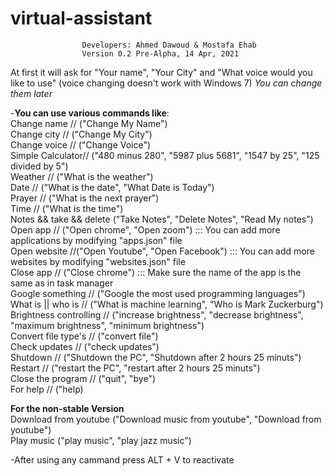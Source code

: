 # virtual-assistant

                    Developers: Ahmed Dawoud & Mostafa Ehab
                    Version 0.2 Pre-Alpha, 14 Apr, 2021
                    
At first it will ask for "Your name", "Your City" and "What voice would you like to use" (voice changing doesn't work with Windows 7)
*You can change them later*
  
-**You can use various commands like**:  
Change name // ("Change My Name")  
Change city // ("Change My City")  
Change voice // ("Change Voice")  
Simple Calculator// ("480 minus 280", "5987 plus 5681", "1547 by 25", "125 divided by 5")  
Weather // ("What is the weather")  
Date // ("What is the date", "What Date is Today")  
Prayer // ("What is the next prayer")  
Time // ("What is the time")  
Notes && take && delete ("Take Notes", "Delete Notes", "Read My notes")  
Open app // ("Open chrome", "Open zoom") ::: You can add more applications by modifying "apps.json" file  
Open website //("Open Youtube", "Open Facebook") ::: You can add more websites by modifying "websites.json" file  
Close app // ("Close chrome") ::: Make sure the name of the app is the same as in task manager  
Google something // ("Google the most used programming languages")  
What is || who is // ("What is machine learning", "Who is Mark Zuckerburg")  
Brightness controlling // ("increase brightness", "decrease brightness", "maximum brightness", "minimum brightness")  
Convert file type's // ("convert file")  
Check updates // ("check updates")  
Shutdown // ("Shutdown the PC", "Shutdown after 2 hours 25 minuts")  
Restart // ("restart the PC", "restart after 2 hours 25 minuts")  
Close the program // ("quit", "bye")  
For help // ("help)  
  
**For the non-stable Version**  
Download from youtube ("Download music from youtube", "Download from youtube")  
Play music ("play music", "play jazz music")  
  
-After using any cammand press ALT + V to reactivate  
